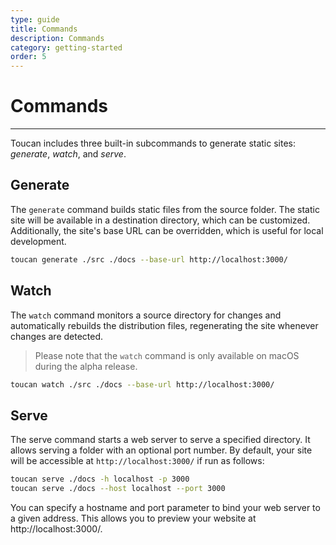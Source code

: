 ```yaml
---
type: guide
title: Commands
description: Commands
category: getting-started
order: 5
---
```


# Commands
---

Toucan includes three built-in subcommands to generate static sites: _generate_, _watch_, and _serve_. 

## Generate

The `generate` command builds static files from the source folder. The static site will be available in a destination directory, which can be customized. Additionally, the site's base URL can be overridden, which is useful for local development.

```sh
toucan generate ./src ./docs --base-url http://localhost:3000/
```

## Watch

The `watch` command monitors a source directory for changes and automatically rebuilds the distribution files, regenerating the site whenever changes are detected.

> Please note that the `watch` command is only available on macOS during the alpha release.​

```sh
toucan watch ./src ./docs --base-url http://localhost:3000/
``` 

## Serve

The serve command starts a web server to serve a specified directory. It allows serving a folder with an optional port number. By default, your site will be accessible at `http://localhost:3000/` if run as follows:

```sh
toucan serve ./docs -h localhost -p 3000
toucan serve ./docs --host localhost --port 3000
``` 

You can specify a hostname and port parameter to bind your web server to a given address. This allows you to preview your website at http://localhost:3000/.
